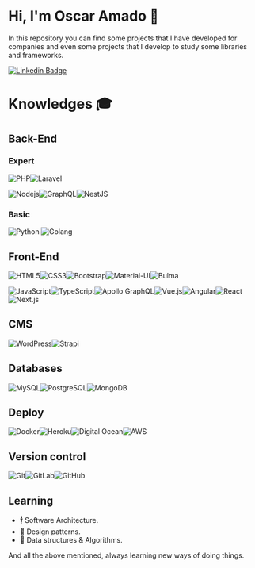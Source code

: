 
# Hi, I'm Oscar Amado 🧔
In this repository you can find some projects that I have developed for companies and even some projects that I develop to study some libraries and frameworks.

[![Linkedin Badge](https://img.shields.io/badge/-Oscar%20Amado-blue?style=flat-square&logo=Linkedin&logoColor=white&link=https://www.linkedin.com/in/ofaaoficial/)](https://www.linkedin.com/in/ofaaoficial/)

# Knowledges :mortar_board:
## Back-End
### Expert
![PHP](https://img.shields.io/badge/-PHP-777BB4?style=flat-square&logo=php&logoColor=white&link=https://github.com/ofaaoficial/)![Laravel](https://img.shields.io/badge/-Laravel-FF2D20?style=flat-square&logo=laravel&logoColor=white&link=https://github.com/ofaaoficial/)

![Nodejs](https://img.shields.io/badge/-Node.js-339933?style=flat-square&logo=Node.js&logoColor=white&link=https://github.com/ofaaoficial/)![GraphQL](https://img.shields.io/badge/-GraphQL-E10098?style=flat-square&logo=graphql&link=https://github.com/ofaaoficial/)![NestJS](https://img.shields.io/badge/-NestJS-black?style=flat-square&logo=nestjs&logoColor=e0234e&link=https://github.com/ofaaoficial/)

### Basic
![Python](https://img.shields.io/badge/-Python-black?style=flat-square&logo=python&logoColor=f7cf44&link=https://github.com/ofaaoficial/) ![Golang](https://img.shields.io/badge/-Golang-white?style=flat-square&logo=go&logoColor=#00d0ce&link=https://github.com/ofaaoficial/)


## Front-End
![HTML5](https://img.shields.io/badge/-HTML5-E34F26?style=flat-square&logo=html5&logoColor=white&link=https://github.com/ofaaoficial/)![CSS3](https://img.shields.io/badge/-CSS3-1572B6?style=flat-square&logo=css3&link=https://github.com/ofaaoficial/)![Bootstrap](https://img.shields.io/badge/-Bootstrap-563D7C?style=flat-square&logo=bootstrap&link=https://github.com/ofaaoficial/)![Material-UI](https://img.shields.io/badge/-Material%20UI-0081CB?style=flat-square&logo=material-ui&link=https://github.com/ofaaoficial/)![Bulma](https://img.shields.io/badge/-Bulma-00D1B2?style=flat-square&logo=material-ui&link=https://github.com/ofaaoficial/)

![JavaScript](https://img.shields.io/badge/-JavaScript-black?style=flat-square&logo=javascript&link=https://github.com/ofaaoficial/)![TypeScript](https://img.shields.io/badge/-TypeScript-black?style=flat-square&logo=typescript&link=https://github.com/ofaaoficial/)![Apollo GraphQL](https://img.shields.io/badge/-Apollo%20GraphQL-311C87?style=flat-square&logo=apollo-graphql&link=https://github.com/ofaaoficial/)![Vue.js](https://img.shields.io/badge/-Vuejs-black?style=flat-square&logo=vue.js&link=https://github.com/ofaaoficial/)![Angular](https://img.shields.io/badge/-Angular-DD0031?style=flat-square&logo=angular&link=https://github.com/ofaaoficial/)![React](https://img.shields.io/badge/-React-black?style=flat-square&logo=react&link=https://github.com/ofaaoficial/)![Next.js](https://img.shields.io/badge/-Next.js-black?style=flat-square&logo=next.js&logoColor=white&link=https://github.com/ofaaoficial/)

## CMS
![WordPress](https://img.shields.io/badge/-WordPress-21759B?style=flat-square&logo=wordpress&link=https://github.com/ofaaoficial/)![Strapi](https://img.shields.io/badge/-Strapi-1e1d80?style=flat-square&logo=strapi&link=https://github.com/ofaaoficial/)

## Databases
![MySQL](https://img.shields.io/badge/-MySQL-4479A1?style=flat-square&logo=mysql&logoColor=white&link=https://github.com/ofaaoficial/)![PostgreSQL](https://img.shields.io/badge/-PostgreSQL-336791?style=flat-square&logo=postgresql&logoColor=white&link=https://github.com/ofaaoficial/)![MongoDB](https://img.shields.io/badge/-MongoDB-black?style=flat-square&logo=mongodb&link=https://github.com/ofaaoficial/)

## Deploy
![Docker](https://img.shields.io/badge/-Docker-black?style=flat-square&logo=docker&link=https://github.com/ofaaoficial/)![Heroku](https://img.shields.io/badge/-Heroku-430098?style=flat-square&logo=heroku&link=https://github.com/ofaaoficial/)![Digital Ocean](https://img.shields.io/badge/-DigitalOcean-17158e?style=flat-square&logo=digitalocean&link=https://github.com/ofaaoficial/)![AWS](https://img.shields.io/badge/-Amazon%20Web%20Services-ff9900?style=flat-square&logo=amazonaws&link=https://github.com/ofaaoficial/)

## Version control
![Git](https://img.shields.io/badge/-Git-black?style=flat-square&logo=git&link=https://github.com/ofaaoficial/)![GitLab](https://img.shields.io/badge/-GitLab-black?style=flat-square&logo=gitlab&link=https://github.com/ofaaoficial/)![GitHub](https://img.shields.io/badge/-GitHub-181717?style=flat-square&logo=github&link=https://github.com/ofaaoficial/)

## Learning
- 🕴 Software Architecture.
- 🎯 Design patterns.
- 🧩 Data structures & Algorithms.

And all the above mentioned, always learning new ways of doing things.
